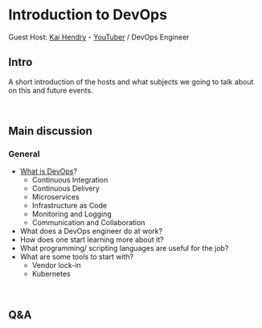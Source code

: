 # Introduction to DevOps

Guest Host:
[Kai Hendry](https://twitter.com/kaihendry) - 
[YouTuber](https://www.youtube.com/user/kaihendry) / DevOps Engineer

## Intro

A short introduction of the hosts and what subjects we going to talk about on this and future events.

&nbsp;

## Main discussion

### General

- [What is DevOps](https://aws.amazon.com/devops/what-is-devops/)?
  - Continuous Integration
  - Continuous Delivery
  - Microservices
  - Infrastructure as Code
  - Monitoring and Logging
  - Communication and Collaboration
- What does a DevOps engineer do at work?
- How does one start learning more about it?
- What programming/ scripting languages are useful for the job?
- What are some tools to start with?
  - Vendor lock-in
  - Kubernetes

&nbsp;

## Q&A
